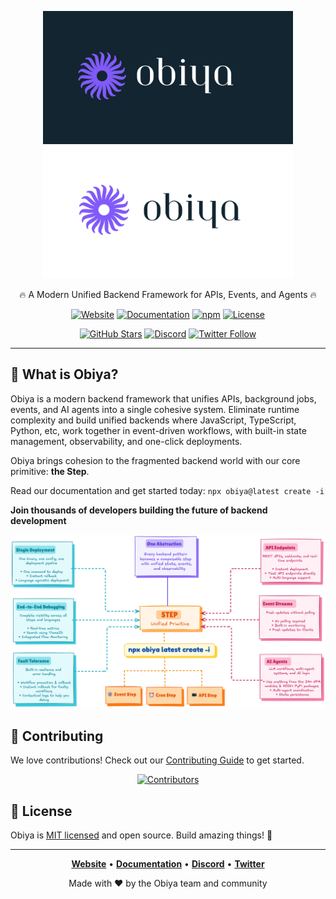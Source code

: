 <p align="center">
  <!-- shows in LIGHT mode only -->
  <img src="https://github.com/ObiyaDev/.github/blob/main/profile/obiya_logo.png#gh-dark-mode-only"  width="400" alt="Motia logo" />
  <!-- shows in DARK mode only -->
  <img src="https://github.com/ObiyaDev/.github/blob/main/profile/obiya_logo_light.png#gh-light-mode-only" width="400" alt="Motia logo (dark)" />
</p>

<div align="center">

🔥 A Modern Unified Backend Framework for APIs, Events, and Agents 🔥

[![Website](https://img.shields.io/badge/Website-motia.dev-blue?style=flat&logo=globe&logoColor=white&labelColor=000000)](#)
[![Documentation](https://img.shields.io/badge/Docs-docs.motia.dev-green?style=flat&logo=gitbook&logoColor=white&labelColor=000000)](#)
[![npm](https://img.shields.io/npm/v/motia?style=flat&logo=npm&logoColor=white&color=CB3837&labelColor=000000)](#)
[![License](https://img.shields.io/badge/license-MIT-green?style=flat&logo=opensourceinitiative&logoColor=white&labelColor=000000)](LICENSE)

[![GitHub Stars](https://img.shields.io/github/stars/MotiaDev/motia?style=flat&logo=github&logoColor=white&color=yellow&labelColor=000000)](#)
[![Discord](https://img.shields.io/discord/1322278831184281721?style=flat&logo=discord&logoColor=white&color=5865F2&label=Discord&labelColor=000000)](#)
[![Twitter Follow](https://img.shields.io/badge/Follow-@motiadev-1DA1F2?style=flat&logo=twitter&logoColor=white&labelColor=000000)](#)

---

</div>

## 🚀 What is Obiya?

Obiya is a modern backend framework that unifies APIs, background jobs, events, and AI agents into a single cohesive system. Eliminate runtime complexity and build unified backends where JavaScript, TypeScript, Python, etc, work together in event-driven workflows, with built-in state management, observability, and one-click deployments.

Obiya brings cohesion to the fragmented backend world with our core primitive: **the Step**.


Read our documentation and get started today: `npx obiya@latest create -i`


**Join thousands of developers building the future of backend development**

![Motia-Architecture](https://github.com/ObiyaDev/.github/blob/main/profile/npx%20obiya%20latest%20create%20-i.png)

</div>

## 🤝 Contributing

We love contributions! Check out our [Contributing Guide](CONTRIBUTING.md) to get started.

<div align="center">

[![Contributors](https://contrib.rocks/image?repo=MotiaDev/motia)](https://github.com/MotiaDev/motia/graphs/contributors)

</div>

## 📄 License

Obiya is [MIT licensed](LICENSE) and open source. Build amazing things! 🚀

---

<div align="center">

**[Website](https://www.motia.dev)** • **[Documentation](https://www.motia.dev/docs)** • **[Discord](https://discord.gg/EnfDRFYW)** • **[Twitter](https://twitter.com/motiadev)**

Made with ❤️ by the Obiya team and community

</div>
